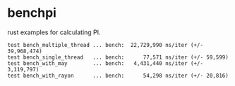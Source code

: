 # benchpi
rust examples for calculating PI.

```
test bench_multiple_thread ... bench:  22,729,990 ns/iter (+/- 39,968,474)
test bench_single_thread   ... bench:      77,571 ns/iter (+/- 59,599)
test bench_with_may        ... bench:   4,431,440 ns/iter (+/- 3,119,797)
test bench_with_rayon      ... bench:      54,298 ns/iter (+/- 20,816)
```